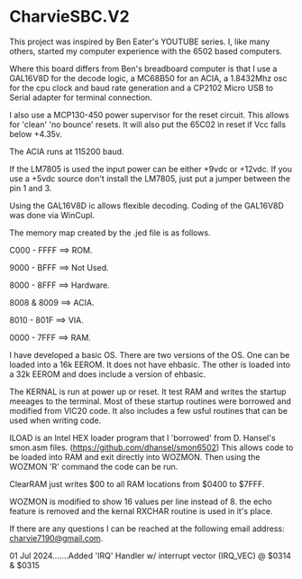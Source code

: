 # CharvieSBC.V2

This project was inspired by Ben Eater's YOUTUBE series. I, like many others, started my computer experience with the 6502 based computers.

Where this board differs from Ben's breadboard computer is that I use a GAL16V8D for the decode logic, a MC68B50 for an ACIA, a 1.8432Mhz osc for the cpu clock and baud rate generation and a CP2102 Micro USB to Serial adapter for terminal connection.

I also use a MCP130-450 power supervisor for the reset circuit. This allows for 'clean' 'no bounce' resets. It will also put the 65C02 in reset if Vcc falls below +4.35v.

The ACIA runs at 115200 baud.

If the LM7805 is used the input power can be either +9vdc or +12vdc. If you use a +5vdc source don't install the LM7805, just put a jumper between the pin 1 and 3.

Using the GAL16V8D ic allows flexible decoding. Coding of the GAL16V8D was done via WinCupl.

The memory map created by the .jed file is as follows.

C000 - FFFF ==> ROM.

9000 - BFFF ==> Not Used.

8000 - 8FFF ==> Hardware.

8008 & 8009 ==> ACIA.

8010 - 801F ==> VIA.

0000 - 7FFF ==> RAM.

I have developed a basic OS.
There are two versions of the OS. One can be loaded into a 16k EEROM. It does not have ehbasic.
The other is loaded into a 32k EEROM and does include a version of ehbasic.

The KERNAL is run at power up or reset.  It test RAM and writes the startup meeages to the terminal.  Most of these startup routines were borrowed and modified from VIC20 code.  It also includes a few usful routines that can be used when writing code.

ILOAD is an Intel HEX loader program that I 'borrowed' from D. Hansel's smon.asm files.
(https://github.com/dhansel/smon6502)
This allows code to be loaded into RAM and exit directly into WOZMON. Then using the WOZMON 'R' command the code can be run.

ClearRAM just writes $00 to all RAM locations from $0400 to $7FFF.

WOZMON is modified to show 16 values per line instead of 8.  the echo feature is removed and the kernal RXCHAR routine is used in it's place.

If there are any questions I can be reached at the following email address: charvie7190@gmail.com.

01 Jul 2024.......Added 'IRQ' Handler w/ interrupt vector (IRQ_VEC) @ $0314 & $0315
